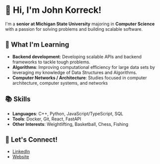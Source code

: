 # 👋 Hi, I'm John Korreck!

I'm a **senior at Michigan State University** majoring in **Computer Science** with a passion for solving problems and building scalable software.

## 🌱 What I'm Learning
- **Backend development**: Developing scalable APIs and backend frameworks to tackle tough problems.
- **Algorithms**: Improving computational efficiency for large data sets by leveraging my knowledge of Data Structures and Algorithms.
- **Computer Networks / Architecture**: Studies focused in computer architecture, computer systems, and networks


## 📚 Skills
- **Languages**: C++, Python, JavaScript/TypeScript, SQL
- **Tools**: Docker, Git, React, FastAPI
- **Other Interests**: Weightlifting, Basketball, Chess, Fishing

## 🚀 Let's Connect!
- [LinkedIn](https://www.linkedin.com/in/johnkorreck)  
- [Website](https://johnkorreck.netlify.app)


<!---
JohnKorreckk/JohnKorreckk is a ✨ special ✨ repository because its `README.md` (this file) appears on your GitHub profile.
You can click the Preview link to take a look at your changes.
--->
